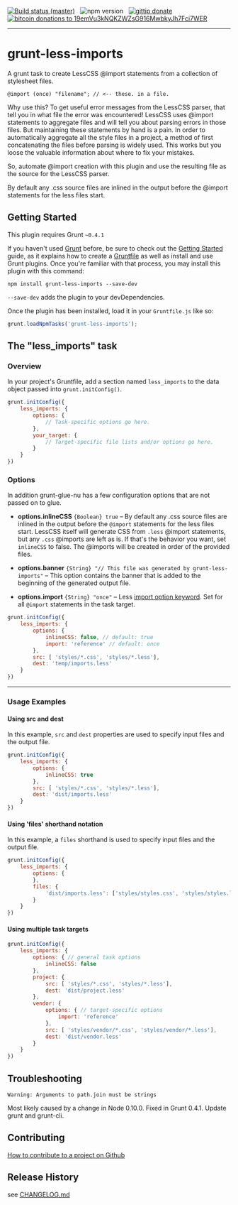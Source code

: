 [![Build status (master)](http://b.adge.me/travis/MarcDiethelm/grunt-less-imports.svg)](https://travis-ci.org/MarcDiethelm/grunt-less-imports) &nbsp; ![npm version](http://b.adge.me/npm/v/grunt-less-imports.svg) &nbsp; [![gittip donate](http://b.adge.me/:gittip-donate-lightgrey.svg)](https://www.gittip.com/MarcDiethelm/) &nbsp; [![bitcoin donations to 19emVu3kNQKZWZsG916MwbkyJh7Fci7WER](http://b.adge.me/:bitcoin-donate-lightgrey.svg)](bitcoin:19emVu3kNQKZWZsG916MwbkyJh7Fci7WER)

---

# grunt-less-imports

A grunt task to create LessCSS @import statements from a collection of stylesheet files.

```less
@import (once) "filename"; // <-- these. in a file.
```

Why use this? To get useful error messages from the LessCSS parser, that tell you in what file the error was encountered!
LessCSS uses @import statements to aggregate files and will tell you about parsing errors in those files.
But maintaining these statements by hand is a pain. In order to automatically aggregate all the style files in a project,
a method of first concatenating the files before parsing is widely used. This works but you loose the valuable
information about where to fix your mistakes.

So, automate @import creation with this plugin and use the resulting file as the source for the LessCSS parser.

By default any .css source files are inlined in the output before the @import statements for the less files start.

## Getting Started
This plugin requires Grunt `~0.4.1`

If you haven't used [Grunt](http://gruntjs.com/) before, be sure to check out the
[Getting Started](http://gruntjs.com/getting-started) guide, as it explains how to create a
[Gruntfile](http://gruntjs.com/sample-gruntfile) as well as install and use Grunt plugins. Once you're familiar with
that process, you may install this plugin with this command:

```shell
npm install grunt-less-imports --save-dev
```

`--save-dev` adds the plugin to your devDependencies.

Once the plugin has been installed, load it in your `Gruntfile.js` like so:

```js
grunt.loadNpmTasks('grunt-less-imports');
```

## The "less_imports" task

### Overview
In your project's Gruntfile, add a section named `less_imports` to the data object passed into `grunt.initConfig()`.

```js
grunt.initConfig({
	less_imports: {
		options: {
			// Task-specific options go here.
		},
		your_target: {
			// Target-specific file lists and/or options go here.
		}
	}
})
```

### Options

In addition grunt-glue-nu has a few configuration options that are not passed on to glue.

- **options.inlineCSS** `{Boolean} true` – By default any .css source files are inlined in the output before the `@import` statements for the less files start.
  LessCSS itself will generate CSS from `.less` @import statements, but any `.css` @imports are left as is. If that's the behavior
  you want, set `inlineCSS` to false. The @imports will be created in order of the provided files.

- **options.banner** `{String} "// This file was generated by grunt-less-imports"` – This option contains the banner that is added to the beginning of the generated output file.

- **options.import** `{String} "once"` – Less [import option keyword](http://lesscss.org/features/#import-options). Set for all `@import` statements in the task target.



```js
grunt.initConfig({
	less_imports: {
		options: {
			inlineCSS: false, // default: true
			import: 'reference' // default: once
		},
		src: [ 'styles/*.css', 'styles/*.less'],
		dest: 'temp/imports.less'
	}
})
```

---

### Usage Examples

#### Using src and dest
In this example, `src` and `dest` properties are used to specify input files and the output file.

```js
grunt.initConfig({
	less_imports: {
		options: {
			inlineCSS: true
		},
		src: [ 'styles/*.css', 'styles/*.less'],
		dest: 'dist/imports.less'
	}
})
```

#### Using 'files' shorthand notation
In this example, a `files` shorthand is used to specify input files and the output file.

```js
grunt.initConfig({
	less_imports: {
		options: {
		},
		files: {
			'dist/imports.less': ['styles/styles.css', 'styles/styles.less']
		}
	}
})
```

#### Using multiple task targets

```js
grunt.initConfig({
	less_imports: {
		options: { // general task options
			inlineCSS: false
		},
		project: {
			src: [ 'styles/*.css', 'styles/*.less'],
			dest: 'dist/project.less'
		},
		vendor: {
			options: { // target-specific options
				import: 'reference'
			},
			src: [ 'styles/vendor/*.css', 'styles/vendor/*.less'],
			dest: 'dist/vendor.less'
		}
	}
})
```

## Troubleshooting

	Warning: Arguments to path.join must be strings

Most likely caused by a change in Node 0.10.0. Fixed in Grunt 0.4.1.
Update grunt and grunt-cli.

## Contributing
[How to contribute to a project on Github](https://github.com/MarcDiethelm/contributing/blob/master/README.md)

## Release History
see [CHANGELOG.md](CHANGELOG.md)
